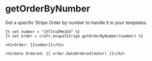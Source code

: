 # getOrderByNumber

Get a specific Stripe Order by number to handle it in your templates.

```twig
{% set number = "jhT1tuEMe1bd" %}
{% set order = craft.enupalStripe.getOrderByNumber(number) %}

<h1>Order: {{number}}</h1>

<h2>Date Ordered: {{ order.dateOrdered|date() }}</h2>
```